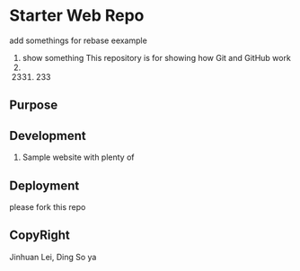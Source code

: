# Starter Web Repo
add somethings for rebase eexample
1. show something
This repository is for showing how Git and GitHub work
1. 2331. 233
## Purpose
## Development
1. Sample website with plenty of
## Deployment
please fork this repo
## CopyRight
Jinhuan Lei, Ding So ya
